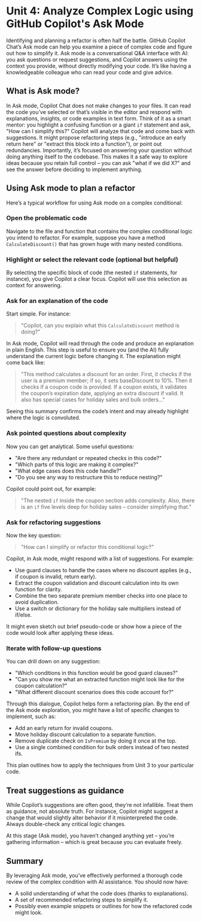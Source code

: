 # Unit 4: Analyze Complex Logic using GitHub Copilot's Ask Mode

Identifying and planning a refactor is often half the battle. GitHub Copilot Chat’s Ask mode can help you examine a piece of complex code and figure out how to simplify it. Ask mode is a conversational Q&A interface with AI: you ask questions or request suggestions, and Copilot answers using the context you provide, without directly modifying your code. It’s like having a knowledgeable colleague who can read your code and give advice.

## What is Ask mode?

In Ask mode, Copilot Chat does not make changes to your files. It can read the code you’ve selected or that’s visible in the editor and respond with explanations, insights, or code examples in text form. Think of it as a smart mentor: you highlight a confusing function or a giant `if` statement and ask, "How can I simplify this?" Copilot will analyze that code and come back with suggestions. It might propose refactoring steps (e.g., "introduce an early return here" or "extract this block into a function"), or point out redundancies. Importantly, it’s focused on answering your question without doing anything itself to the codebase. This makes it a safe way to explore ideas because you retain full control – you can ask "what if we did X?" and see the answer before deciding to implement anything.

## Using Ask mode to plan a refactor

Here’s a typical workflow for using Ask mode on a complex conditional:

### Open the problematic code

Navigate to the file and function that contains the complex conditional logic you intend to refactor. For example, suppose you have a method `CalculateDiscount()` that has grown huge with many nested conditions.

### Highlight or select the relevant code (optional but helpful)

By selecting the specific block of code (the nested `if` statements, for instance), you give Copilot a clear focus. Copilot will use this selection as context for answering.

### Ask for an explanation of the code

Start simple. For instance:  
> "Copilot, can you explain what this `CalculateDiscount` method is doing?"

In Ask mode, Copilot will read through the code and produce an explanation in plain English. This step is useful to ensure you (and the AI) fully understand the current logic before changing it. The explanation might come back like:  
> "This method calculates a discount for an order. First, it checks if the user is a premium member; if so, it sets baseDiscount to 10%. Then it checks if a coupon code is provided. If a coupon exists, it validates the coupon’s expiration date, applying an extra discount if valid. It also has special cases for holiday sales and bulk orders…"

Seeing this summary confirms the code’s intent and may already highlight where the logic is convoluted.

### Ask pointed questions about complexity

Now you can get analytical. Some useful questions:

- "Are there any redundant or repeated checks in this code?"
- "Which parts of this logic are making it complex?"
- "What edge cases does this code handle?"
- "Do you see any way to restructure this to reduce nesting?"

Copilot could point out, for example:  
> "The nested `if` inside the coupon section adds complexity. Also, there is an `if` five levels deep for holiday sales – consider simplifying that."

### Ask for refactoring suggestions

Now the key question:  
> "How can I simplify or refactor this conditional logic?"

Copilot, in Ask mode, might respond with a list of suggestions. For example:

- Use guard clauses to handle the cases where no discount applies (e.g., if coupon is invalid, return early).
- Extract the coupon validation and discount calculation into its own function for clarity.
- Combine the two separate premium member checks into one place to avoid duplication.
- Use a switch or dictionary for the holiday sale multipliers instead of if/else.

It might even sketch out brief pseudo-code or show how a piece of the code would look after applying these ideas.

### Iterate with follow-up questions

You can drill down on any suggestion:

- "Which conditions in this function would be good guard clauses?"
- "Can you show me what an extracted function might look like for the coupon calculation?"
- "What different discount scenarios does this code account for?"

Through this dialogue, Copilot helps form a refactoring plan. By the end of the Ask mode exploration, you might have a list of specific changes to implement, such as:

- Add an early return for invalid coupons.
- Move holiday discount calculation to a separate function.
- Remove duplicate check on `IsPremium` by doing it once at the top.
- Use a single combined condition for bulk orders instead of two nested ifs.

This plan outlines how to apply the techniques from Unit 3 to your particular code.

## Treat suggestions as guidance

While Copilot’s suggestions are often good, they’re not infallible. Treat them as guidance, not absolute truth. For instance, Copilot might suggest a change that would slightly alter behavior if it misinterpreted the code. Always double-check any critical logic changes.

At this stage (Ask mode), you haven’t changed anything yet – you’re gathering information – which is great because you can evaluate freely.

## Summary

By leveraging Ask mode, you’ve effectively performed a thorough code review of the complex condition with AI assistance. You should now have:

- A solid understanding of what the code does (thanks to explanations).
- A set of recommended refactoring steps to simplify it.
- Possibly even example snippets or outlines for how the refactored code might look.

